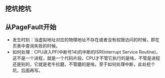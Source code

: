 ## 挖坑挖坑
## 从PageFault开始
* 发生时刻：当虚拟地址对应的物理地址不存在或者没有权限访问的时候，即在页表中查询失败的时候。
* 如何处理：CPU进入PF(中断号14)的中断的ISR(Interrupt Service Routine)，这不是一个进程，就是一个代码片段，CPU才不管它执行的是啥，不管是进程还是别的，它就是老牛拉磨，不管磨的是啥。至于如何处理中断，此处挖个坑，后面再写。